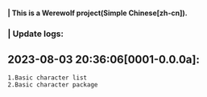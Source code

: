 #### | This is a Werewolf project(Simple Chinese[zh-cn]).
### | Update logs:
## 2023-08-03 20:36:06[0001-0.0.0a]:
    1.Basic character list
    2.Basic character package

